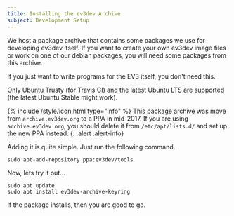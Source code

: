 ```yaml
---
title: Installing the ev3dev Archive
subject: Development Setup
---
```


We host a package archive that contains some packages we use for developing
ev3dev itself. If you want to create your own ev3dev image files or work
on one of our debian packages, you will need some packages from this archive.

If you just want to write programs for the EV3 itself, you don't need this.

Only Ubuntu Trusty (for Travis CI) and the latest Ubuntu LTS are supported
(the latest Ubuntu Stable might work).

{% include /style/icon.html type="info" %}
This package archive was move from `archive.ev3dev.org` to a PPA in mid-2017.
If you are using `archive.ev3dev.org`, you should delete it from `/etc/apt/lists.d/`
and set up the new PPA instead.
{: .alert .alert-info}

Adding it is quite simple. Just run the following command.

    sudo apt-add-repository ppa:ev3dev/tools

Now, lets try it out...

    sudo apt update
    sudo apt install ev3dev-archive-keyring

If the package installs, then you are good to go.
